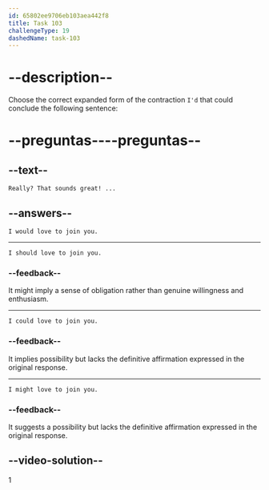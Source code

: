 ```yaml
---
id: 65802ee9706eb103aea442f8
title: Task 103
challengeType: 19
dashedName: task-103
---
```


# --description--

Choose the correct expanded form of the contraction `I'd` that could conclude the following sentence:

# --preguntas----preguntas--

## --text--

`Really? That sounds great! ...`

## --answers--

`I would love to join you.`

---

`I should love to join you.`

### --feedback--

It might imply a sense of obligation rather than genuine willingness and enthusiasm.

---

`I could love to join you.`

### --feedback--

It implies possibility but lacks the definitive affirmation expressed in the original response.

---

`I might love to join you.`

### --feedback--

It suggests a possibility but lacks the definitive affirmation expressed in the original response.

## --video-solution--

1

